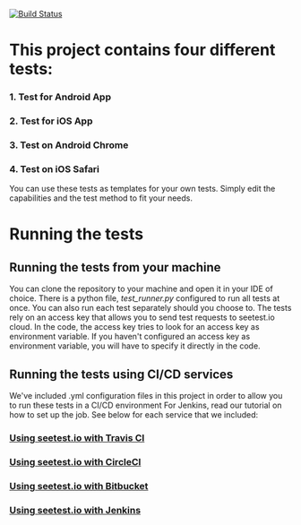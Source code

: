 [![Build Status](https://travis-ci.org/seetest-io/python-appium-first-test.svg?branch=with_slack)](https://travis-ci.org/seetest-io/python-appium-first-test)

# This project contains four different tests:

### 1. Test for Android App
### 2. Test for iOS App
### 3. Test on Android Chrome
### 4. Test on iOS Safari

You can use these tests as templates for your own tests. Simply edit the capabilities and the test method to fit your needs.

# Running the tests

## Running the tests from your machine
You can clone the repository to your machine and open it in your IDE of choice. There is a python file, *test_runner.py* configured to run all tests at once.
You can also run each test separately should you choose to.
The tests rely on an access key that allows you to send test requests to seetest.io cloud. In the code, the access key tries to look for an access key as
environment variable. If you haven't configured an access key as environment variable, you will have to specify it directly in the code.

## Running the tests using CI/CD services
We've included .yml configuration files in this project in order to allow you to run these tests in a CI/CD environment
For Jenkins, read our tutorial on how to set up the job.
See below for each service that we included:
### [Using seetest.io with Travis CI](https://docs.seetest.io/display/SEET/Using+seetest.io+with+Travis+CI)
### [Using seetest.io with CircleCI](https://docs.seetest.io/display/SEET/Using+seetest.io+with+circelci)
### [Using seetest.io with Bitbucket](https://docs.seetest.io/display/SEET/Using+seetest.io+with+Bitbucket)
### [Using seetest.io with Jenkins](https://docs.seetest.io/display/SEET/Using+seetest.io+with+Jenkins)


